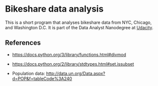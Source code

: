 # Bikeshare data analysis

This is a short program that analyses bikeshare data from NYC, Chicago, and Washington D.C. It is part of the Data Analyst Nanodegree at [Udacity](www.udacity.com).

## References

* https://docs.python.org/3/library/functions.html#divmod

* https://docs.python.org/2/library/stdtypes.html#set.issubset

* Population data: http://data.un.org/Data.aspx?d=POP&f=tableCode%3A240

